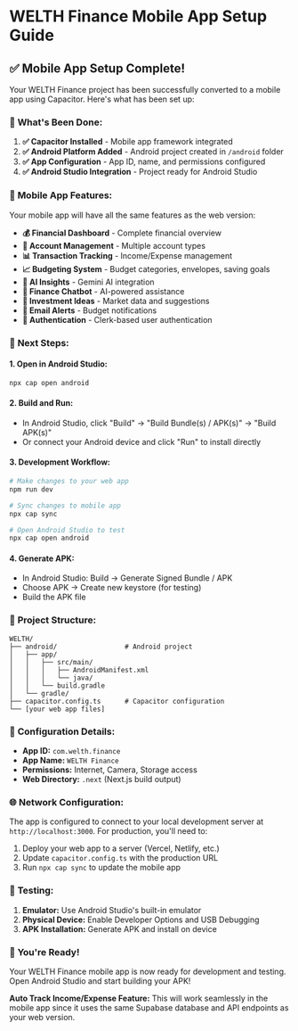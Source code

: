 # WELTH Finance Mobile App Setup Guide

## ✅ Mobile App Setup Complete!

Your WELTH Finance project has been successfully converted to a mobile app using Capacitor. Here's what has been set up:

### 🎯 **What's Been Done:**

1. **✅ Capacitor Installed** - Mobile app framework integrated
2. **✅ Android Platform Added** - Android project created in `/android` folder
3. **✅ App Configuration** - App ID, name, and permissions configured
4. **✅ Android Studio Integration** - Project ready for Android Studio

### 📱 **Mobile App Features:**

Your mobile app will have all the same features as the web version:
- **💰 Financial Dashboard** - Complete financial overview
- **🏦 Account Management** - Multiple account types
- **📊 Transaction Tracking** - Income/Expense management
- **📈 Budgeting System** - Budget categories, envelopes, saving goals
- **🤖 AI Insights** - Gemini AI integration
- **💬 Finance Chatbot** - AI-powered assistance
- **📱 Investment Ideas** - Market data and suggestions
- **📧 Email Alerts** - Budget notifications
- **🔐 Authentication** - Clerk-based user authentication

### 🚀 **Next Steps:**

#### 1. **Open in Android Studio:**
```bash
npx cap open android
```

#### 2. **Build and Run:**
- In Android Studio, click "Build" → "Build Bundle(s) / APK(s)" → "Build APK(s)"
- Or connect your Android device and click "Run" to install directly

#### 3. **Development Workflow:**
```bash
# Make changes to your web app
npm run dev

# Sync changes to mobile app
npx cap sync

# Open Android Studio to test
npx cap open android
```

#### 4. **Generate APK:**
- In Android Studio: Build → Generate Signed Bundle / APK
- Choose APK → Create new keystore (for testing)
- Build the APK file

### 📁 **Project Structure:**
```
WELTH/
├── android/                 # Android project
│   ├── app/
│   │   ├── src/main/
│   │   │   ├── AndroidManifest.xml
│   │   │   └── java/
│   │   └── build.gradle
│   └── gradle/
├── capacitor.config.ts      # Capacitor configuration
└── [your web app files]
```

### 🔧 **Configuration Details:**

- **App ID:** `com.welth.finance`
- **App Name:** `WELTH Finance`
- **Permissions:** Internet, Camera, Storage access
- **Web Directory:** `.next` (Next.js build output)

### 🌐 **Network Configuration:**

The app is configured to connect to your local development server at `http://localhost:3000`. For production, you'll need to:

1. Deploy your web app to a server (Vercel, Netlify, etc.)
2. Update `capacitor.config.ts` with the production URL
3. Run `npx cap sync` to update the mobile app

### 📱 **Testing:**

1. **Emulator:** Use Android Studio's built-in emulator
2. **Physical Device:** Enable Developer Options and USB Debugging
3. **APK Installation:** Generate APK and install on device

### 🎉 **You're Ready!**

Your WELTH Finance mobile app is now ready for development and testing. Open Android Studio and start building your APK!

**Auto Track Income/Expense Feature:** This will work seamlessly in the mobile app since it uses the same Supabase database and API endpoints as your web version.


